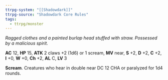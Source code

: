 ```yaml
---
ttrpg-system: "[[Shadowdark]]"
ttrpg-source: "Shadowdark Core Rules"
tags:
  - ttrpg/monster
---
```


_Ragged clothes and a painted burlap head stuffed with straw. Possessed by a malicious spirit._

**AC** 12, **HP** 15, **ATK** 2 claws +2 (1d6) or 1 scream, **MV** near, **S** +2, **D** +2, **C** +2, **I** +0, **W** +0, **Ch** +2, **AL** C, **LV** 3

**Scream**. Creatures who hear in double near DC 12 CHA or paralyzed for 1d4 rounds.

